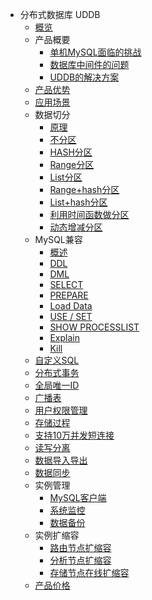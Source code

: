 * 分布式数据库 UDDB
    * [概览](database/uddb/overview) 
    * 产品概要
        * [单机MySQL面临的挑战](database/uddb/concepts/chanllenge)
        * [数据库中间件的问题](database/uddb/concepts/middle)
        * [UDDB的解决方案](database/uddb/concepts/method)
    * [产品优势](database/uddb/superiority)
    * [应用场景](database/uddb/use)
    * 数据切分
        * [原理](database/uddb/shard/theory)
        * [不分区](database/uddb/shard/noshard)
        * [HASH分区](database/uddb/shard/hashshard)
        * [Range分区](database/uddb/shard/rangeshard)
        * [List分区](database/uddb/shard/listshard)
        * [Range+hash分区](database/uddb/shard/rangehash)
        * [List+hash分区](database/uddb/shard/listhash)
        * [利用时间函数做分区](database/uddb/shard/function)
        * [动态增减分区](database/uddb/shard/dynamic)
    * MySQL兼容
        * [概述](database/uddb/compatible/concepts)
        * [DDL](database/uddb/compatible/ddl)
        * [DML](database/uddb/compatible/dml)
        * [SELECT](database/uddb/compatible/select)
        * [PREPARE](database/uddb/compatible/prepare)
        * [Load Data](database/uddb/compatible/data)
        * [USE / SET](database/uddb/compatible/use)
        * [SHOW PROCESSLIST](database/uddb/compatible/show)
        * [Explain](database/uddb/compatible/explain)
        * [Kill](database/uddb/compatible/kill)
    * [自定义SQL](database/uddb/definedsql)
    * [分布式事务](database/uddb/distribute)
    * [全局唯一ID](database/uddb/only)
    * [广播表](database/uddb/broadcast)
    * [用户权限管理](database/uddb/user)
    * [存储过程](database/uddb/store)
    * [支持10万并发短连接](database/uddb/connect)
    * [读写分离](database/uddb/rwrouter)
    * [数据导入导出](database/uddb/data_import)
    * [数据同步](database/uddb/sync)
    * 实例管理
        * [MySQL客户端](database/uddb/consle/client)
        * [系统监控](database/uddb/consle/umon)
        * [数据备份](database/uddb/consle/backup)
    * 实例扩缩容
        * [路由节点扩缩容](database/uddb/update/route)
        * [分析节点扩缩容](database/uddb/update/analyse)
        * [存储节点在线扩缩容](database/uddb/update/ndb)
    * [产品价格](database/uddb/price)
    
    
        